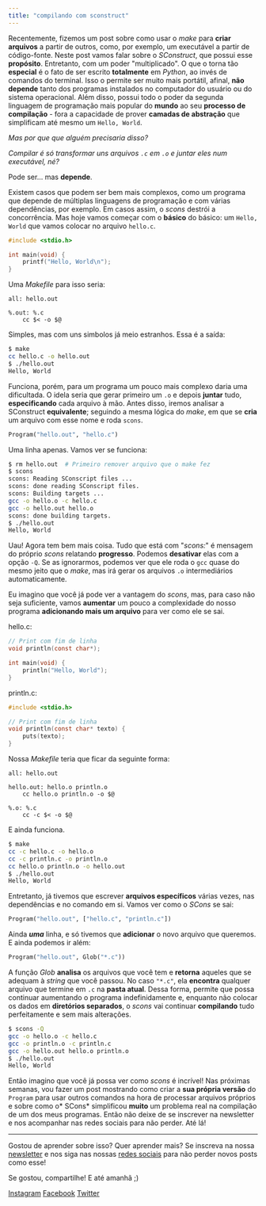```yaml
---
title: "compilando com sconstruct"
---
```


Recentemente, fizemos um post sobre como usar o *make* para **criar arquivos** a
partir de outros, como, por exemplo, um executável a partir de código-fonte.
Neste post vamos falar sobre o *SConstruct*, que possui esse **propósito**. Entretanto, com um poder "multiplicado". O que o torna tão **especial** é o fato de ser escrito **totalmente** em *Python*, ao invés de comandos do terminal. Isso o permite ser muito mais portátil, afinal, **não depende** tanto dos programas instalados no
computador do usuário ou do sistema operacional. Além disso, possui todo o poder da segunda
linguagem de programação mais popular do **mundo** ao seu **processo de compilação** - fora a capacidade de prover **camadas de abstração** que simplificam até mesmo um `Hello, World`.

*Mas por que que alguém precisaria disso?* 

*Compilar é só transformar uns arquivos
`.c` em `.o` e juntar eles num executável, né?*

Pode ser... mas **depende**.

Existem casos que podem ser bem mais complexos, como um programa que depende de
múltiplas linguagens de programação e com várias dependências, por exemplo. Em casos assim, o
*scons* destrói a concorrência. Mas hoje vamos começar com o **básico** do básico: um
`Hello, World` que vamos colocar no arquivo `hello.c`.

```c
#include <stdio.h>

int main(void) {
    printf("Hello, World\n");
}
```

Uma *Makefile* para isso seria:

```make
all: hello.out

%.out: %.c
	cc $< -o $@
```

Simples, mas com uns simbolos já meio estranhos. Essa é a saída:

```bash
$ make
cc hello.c -o hello.out
$ ./hello.out
Hello, World
```

Funciona, porém, para um programa um pouco mais complexo daria uma dificultada. O idela seria que gerar primeiro um `.o` e depois
**juntar** tudo, **especificando** cada arquivo à mão. Antes disso, iremos analisar a SConstruct **equivalente**; seguindo a mesma lógica do *make*, em que se **cria** um arquivo com esse nome e roda `scons`.

```python
Program("hello.out", "hello.c")
```

Uma linha apenas. Vamos ver se funciona:

```bash
$ rm hello.out  # Primeiro remover arquivo que o make fez
$ scons
scons: Reading SConscript files ...
scons: done reading SConscript files.
scons: Building targets ...
gcc -o hello.o -c hello.c
gcc -o hello.out hello.o
scons: done building targets.
$ ./hello.out
Hello, World
```

Uau! Agora tem bem mais coisa. Tudo que está com "*scons:*" é mensagem do próprio *scons*
relatando **progresso**. Podemos **desativar** elas com a opção `-Q`. Se as
ignorarmos, podemos ver que ele roda o `gcc` quase do mesmo jeito que o *make*,
mas irá gerar os arquivos `.o` intermediários automaticamente.

Eu imagino que você já pode ver a vantagem do *scons*, mas, para caso não seja suficiente, vamos
**aumentar** um pouco a complexidade do nosso programa **adicionando mais um arquivo**
para ver como ele se sai.

hello.c:
```c
// Print com fim de linha
void println(const char*);

int main(void) {
	println("Hello, World");
}
```

println.c:
```c
#include <stdio.h>

// Print com fim de linha
void println(const char* texto) {
	puts(texto);
}
```

Nossa *Makefile* teria que ficar da seguinte forma:

```make
all: hello.out

hello.out: hello.o println.o
	cc hello.o println.o -o $@

%.o: %.c
	cc -c $< -o $@
```

E ainda funciona.

```bash
$ make
cc -c hello.c -o hello.o
cc -c println.c -o println.o
cc hello.o println.o -o hello.out
$ ./hello.out
Hello, World
```

Entretanto, já tivemos que escrever **arquivos específicos** várias vezes, nas dependências
e no comando em si. Vamos ver como o *SCons* se sai:

```python
Program("hello.out", ["hello.c", "println.c"])
```

Ainda ***uma*** linha, e só tivemos que **adicionar** o novo arquivo que queremos. E ainda podemos ir além:

```python
Program("hello.out", Glob("*.c"))
```

A função *Glob* **analisa** os arquivos que você tem e **retorna** aqueles que se adequam à
*string* que você passou. No caso `"*.c"`, ela **encontra** qualquer arquivo que termine em
`.c` na **pasta atual**. Dessa forma, permite que possa continuar aumentando o programa
indefinidamente e, enquanto não colocar os dados em **diretórios separados**, o
*scons* vai continuar **compilando** tudo perfeitamente e sem mais alterações.

```bash
$ scons -Q
gcc -o hello.o -c hello.c
gcc -o println.o -c println.c
gcc -o hello.out hello.o println.o
$ ./hello.out
Hello, World
```

Então imagino que você já possa ver como *scons* é incrível! Nas próximas semanas,
vou fazer um post mostrando como criar a **sua própria versão** do `Program` para
usar outros comandos na hora de processar arquivos próprios e sobre como o* SCons*
simplificou **muito** um problema real na compilação de um dos meus programas.
Então não deixe de se inscrever na newsletter e nos acompanhar nas redes
sociais para não perder. Até lá!

---

Gostou de aprender sobre isso? Quer aprender mais? Se inscreva na nossa [newsletter](https://moskoscode.com/newsletter) e nos siga nas nossas [redes sociais](https://linktr.ee/moskoscode) para não perder novos posts como esse!

Se gostou, compartilhe! E até amanhã ;)

[Instagram](https://www.instagram.com/moskoscode)
[Facebook](https://www.facebook.com/moskoscode)
[Twitter](https://www.twitter.com/moskoscode)

